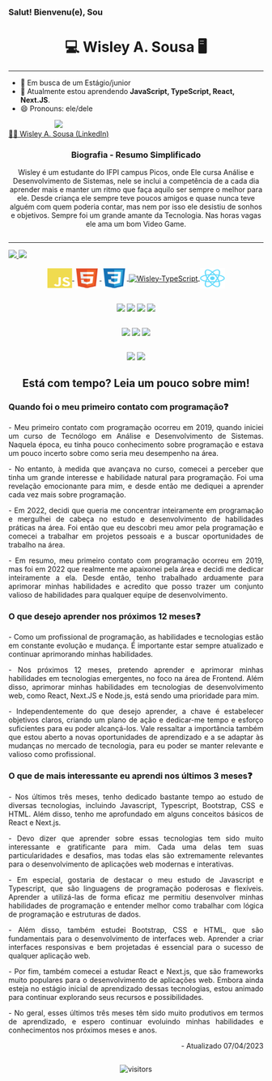 ### Salut! Bienvenu(e), Sou <h1 align="center"> :computer: **Wisley A. Sousa** :desktop_computer: </h1>
___

- 🔭 Em busca de um Estágio/junior
- 🌱 Atualmente estou aprendendo **JavaScript, TypeScript, React, Next.JS**.
- 😄 Pronouns: ele/dele
<div style="display:inline-block" align="center">
 <img src="https://wisleyasousa.github.io/portfolio-website/images/perfil.PNG" width="100">
 <div class="badge-base LI-profile-badge" data-locale="pt_BR" data-size="medium" data-theme="dark" data-type="HORIZONTAL" data-vanity="wisley-a-sousa-843060a2" data-version="v1"><a class="badge-base__link LI-simple-link" href="https://br.linkedin.com/in/wisley-a-sousa-843060a2?trk=profile-badge">🔗✅ Wisley A. Sousa (LinkedIn)                      </a></div>      
  </div>
             
<div style="display:inline-block" align="center">
<h3>Biografia - Resumo Simplificado</h3>
<p>

Wisley é um estudante do IFPI campus Picos, onde Ele cursa Análise e Desenvolvimento de Sistemas, nele se inclui a competência de a cada dia aprender mais e manter um ritmo que faça aquilo ser sempre o melhor para ele. Desde criança ele sempre teve poucos amigos e quase nunca teve alguém com quem poderia contar, mas nem por isso ele desistiu de sonhos e objetivos. Sempre foi um grande amante da Tecnologia. Nas horas vagas ele ama um bom Video Game.</p>
</div>
              
 ___
<div style="display:inline-block" align="center">
  <a href="https://github.com/WisleyASousa">
  <img height="180em" src="https://github-readme-stats.vercel.app/api?username=WisleyASousa&show_icons=true&theme=tokyonight&include_all_commits=true&count_private=true"/>
  <img height="180em" src="https://github-readme-stats.vercel.app/api/top-langs/?username=WisleyASousa&layout=compact&langs_count=7&theme=tokyonight"/>
</div>
<div style="display:block" align="center"><br>

  <img align="center" alt="Wisley-Js" height="40" width="50" src="https://raw.githubusercontent.com/devicons/devicon/master/icons/javascript/javascript-plain.svg">
  <img align="center" alt="Wisley-HTML" height="40" width="50" src="https://raw.githubusercontent.com/devicons/devicon/master/icons/html5/html5-original.svg">
  <img align="center" alt="Wisley-CSS" height="40" width="50" src="https://raw.githubusercontent.com/devicons/devicon/master/icons/css3/css3-original.svg">
  <img align="center" alt="Wisley-TypeScript" height="40" width="50" src="https://icongr.am/devicon/typescript-original.svg?size=128&color=currentColor">
  <img align="center" alt="Wisley-React" height="40" width="50" src="https://raw.githubusercontent.com/devicons/devicon/master/icons/react/react-original.svg"">
 
</div>



  ##

<div align="center"> 
  <a href="https://www.linkedin.com/in/wisley-a-sousa-843060a2/" target="_blank"><img src="https://img.shields.io/badge/-LinkedIn-%230077B5?style=for-the-badge&logo=linkedin&logoColor=white" target="_blank"></a> 
  <a href = "mailto:wisleya.sousa@outlook.com"><img src="https://img.shields.io/badge/-Email-%23333?style=for-the-badge&logo=gmail&logoColor=white" target="_blank"></a>
  <a href="https://www.instagram.com/wisleyasousa/" target="_blank"><img src="https://img.shields.io/badge/-Instagram-%23E4405F?style=for-the-badge&logo=instagram&logoColor=white" target="_blank"></a>
  <a href="https://www.youtube.com/channel/UC513213bHkwylHXttk_vyHw" target="_blank"><img src="https://img.shields.io/badge/YouTube-FF0000?style=for-the-badge&logo=youtube&logoColor=white" target="_blank"></a>
</div>

  ##
<div align="center"> 
  <a href="https://store.playstation.com/pt-br/pages/latest" target="_blank"><img src="https://img.shields.io/badge/PlayStation-003791?style=for-the-badge&logo=playstation&logoColor=white"></a> 
  <a href = "https://launcher.store.epicgames.com/u/b4ed1bc58f1f47c687cb7ac47c9ffcbe"><img src="https://img.shields.io/badge/Epic%20Games-313131?style=for-the-badge&logo=Epic%20Games&logoColor=white" target="_blank"></a>
  <a href="https://steamcommunity.com/profiles/76561198183841182/" target="_blank"><img src="https://img.shields.io/badge/Steam-000000?style=for-the-badge&logo=steam&logoColor=white" target="_blank"></a>
</div>

  ##
<div align="center"> 
  <a href="https://music.apple.com/profile/wisleyasousa" target="_blank"><img src="https://img.shields.io/badge/apple%20music-F34E68?style=for-the-badge&logo=apple%20music&logoColor=white"></a> 
  <a href = "https://open.spotify.com/user/12163106575?si=_P9yoqfTTomXqNclE79AMA"><img src="https://img.shields.io/badge/Spotify-1ED760?&style=for-the-badge&logo=spotify&logoColor=white" target="_blank"></a>
  
</div>

 ##

<div align="center">

<b>
<h2>Está com tempo? Leia um pouco sobre mim!</h2>
</b>
</div>
                   
### <h3>Quando foi o meu primeiro contato com programação:question:</h3>
<p align="justify">- Meu primeiro contato com programação ocorreu em 2019, quando iniciei um curso de Tecnólogo em Análise e Desenvolvimento de Sistemas. Naquela época, eu tinha pouco conhecimento sobre programação e estava um pouco incerto sobre como seria meu desempenho na área.</p>
<p align="justify">- No entanto, à medida que avançava no curso, comecei a perceber que tinha um grande interesse e habilidade natural para programação. Foi uma revelação emocionante para mim, e desde então me dediquei a aprender cada vez mais sobre programação.</p>
<p align="justify">- Em 2022, decidi que queria me concentrar inteiramente em programação e mergulhei de cabeça no estudo e desenvolvimento de habilidades práticas na área. Foi então que eu descobri meu amor pela programação e comecei a trabalhar em projetos pessoais e a buscar oportunidades de trabalho na área.</p>
<p align="justify">- Em resumo, meu primeiro contato com programação ocorreu em 2019, mas foi em 2022 que realmente me apaixonei pela área e decidi me dedicar inteiramente a ela. Desde então, tenho trabalhado arduamente para aprimorar minhas habilidades e acredito que posso trazer um conjunto valioso de habilidades para qualquer equipe de desenvolvimento.</p>
                  
### <h3>O que desejo aprender nos próximos 12 meses:question:</h3>
<p align="justify">- Como um profissional de programação, as habilidades e tecnologias estão em constante evolução e mudança. É importante estar sempre atualizado e continuar aprimorando minhas habilidades.</p>
<p align="justify">- Nos próximos 12 meses, pretendo aprender e aprimorar minhas habilidades em tecnologias emergentes, no foco na área de Frontend. Além disso, aprimorar minhas habilidades em tecnologias de desenvolvimento web, como React, Next.JS e Node.js, está sendo uma prioridade para mim.</p>
<p align="justify">- Independentemente do que desejo aprender, a chave é estabelecer objetivos claros, criando um plano de ação e dedicar-me tempo e esforço suficientes para eu poder alcançá-los. Vale ressaltar a importância também que estou aberto a novas oportunidades de aprendizado e a se adaptar às mudanças no mercado de tecnologia, para eu poder se manter relevante e valioso como profissional.</p>

### <h3>O que de mais interessante eu aprendi nos últimos 3 meses:question:</h3>
<p align="justify">- Nos últimos três meses, tenho dedicado bastante tempo ao estudo de diversas tecnologias, incluindo Javascript, Typescript, Bootstrap, CSS e HTML. Além disso, tenho me aprofundado em alguns conceitos básicos de React e Next.js.</p>
<p align="justify">- Devo dizer que aprender sobre essas tecnologias tem sido muito interessante e gratificante para mim. Cada uma delas tem suas particularidades e desafios, mas todas elas são extremamente relevantes para o desenvolvimento de aplicações web modernas e interativas.</p>
<p align="justify">- Em especial, gostaria de destacar o meu estudo de Javascript e Typescript, que são linguagens de programação poderosas e flexíveis. Aprender a utilizá-las de forma eficaz me permitiu desenvolver minhas habilidades de programação e entender melhor como trabalhar com lógica de programação e estruturas de dados.</p>
<p align="justify">- Além disso, também estudei Bootstrap, CSS e HTML, que são fundamentais para o desenvolvimento de interfaces web. Aprender a criar interfaces responsivas e bem projetadas é essencial para o sucesso de qualquer aplicação web.</p>
<p align="justify">- Por fim, também comecei a estudar React e Next.js, que são frameworks muito populares para o desenvolvimento de aplicações web. Embora ainda esteja no estágio inicial de aprendizado dessas tecnologias, estou animado para continuar explorando seus recursos e possibilidades.</p>
<p align="justify">- No geral, esses últimos três meses têm sido muito produtivos em termos de aprendizado, e espero continuar evoluindo minhas habilidades e conhecimentos nos próximos meses e anos.</p>
<p align="right">- Atualizado 07/04/2023</p>
                   
##
<div align="center"> 
                   
![visitors](https://visitor-badge.glitch.me/badge?page_id=wisleyasousa)
</div>

